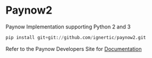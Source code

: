 # Paynow2

Paynow Implementation supporting Python 2 and 3
```python
pip install git+git://github.com/ignertic/paynow2.git
```

Refer to the Paynow Developers Site for [Documentation](https://developers.paynow.co.zw)
